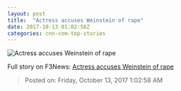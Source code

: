 ```yaml
---
layout: post
title:  "Actress accuses Weinstein of rape"
date: 2017-10-13 01:02:58Z
categories: cnn-com-top-stories
---
```


![Actress accuses Weinstein of rape](http://i2.cdn.turner.com/money/dam/assets/171012191741-rose-mcgowan-780x439.jpg)




Full story on F3News: [Actress accuses Weinstein of rape](http://www.f3nws.com/n/yrgnpF)

> Posted on: Friday, October 13, 2017 1:02:58 AM
